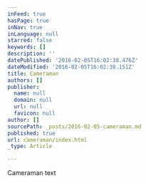 ```yaml
---
inFeed: true
hasPage: true
inNav: true
inLanguage: null
starred: false
keywords: []
description: ''
datePublished: '2016-02-05T16:02:38.476Z'
dateModified: '2016-02-05T16:02:30.151Z'
title: Cameraman
authors: []
publisher:
  name: null
  domain: null
  url: null
  favicon: null
author: []
sourcePath: _posts/2016-02-05-cameraman.md
published: true
url: cameraman/index.html
_type: Article

---
```

Cameraman text